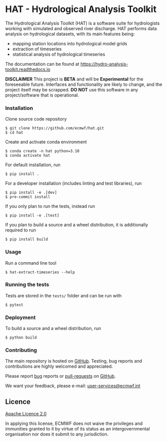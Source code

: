 # HAT - Hydrological Analysis Toolkit

The Hydrological Analysis Toolkit (HAT) is a software suite for hydrologists working with simulated and observed river discharge. HAT performs data analysis on hydrological datasets, with its main features being:
- mapping station locations into hydrological model grids
- extraction of timeseries
- statistical analysis of hydrological timeseries

The documentation can be found at https://hydro-analysis-toolkit.readthedocs.io

**DISCLAIMER**
This project is **BETA** and will be **Experimental** for the foreseeable future.
Interfaces and functionality are likely to change, and the project itself may be scrapped.
**DO NOT** use this software in any project/software that is operational.

### Installation

Clone source code repository

    $ git clone https://github.com/ecmwf/hat.git
    $ cd hat

Create and activate conda environment

    $ conda create -n hat python=3.10
    $ conda activate hat

For default installation, run

    $ pip install .

For a developer installation (includes linting and test libraries), run

    $ pip install -e .[dev]
    $ pre-commit install

If you only plan to run the tests, instead run

    $ pip install -e .[test]

If you plan to build a source and a wheel distribution, it is additionally required to run

    $ pip install build

### Usage

Run a command line tool

    $ hat-extract-timeseries --help

### Running the tests

Tests are stored in the `tests/` folder and can be run with

    $ pytest

### Deployment

To build a source and a wheel distribution, run

    $ python build

### Contributing

The main repository is hosted on [GitHub](https://github.com/ecmwf/hat). Testing, bug reports and contributions are highly welcomed and appreciated.

Please report [bug](https://github.com/ecmwf/hat/issues) reports or [pull-requests](https://github.com/ecmwf/hat/pulls) on [GitHub](https://github.com/ecmwf/hat).

We want your feedback, please e-mail: user-services@ecmwf.int

## Licence

[Apache Licence 2.0](LICENSE)

In applying this license, ECMWF does not waive the privileges and immunities
granted to it by virtue of its status as an intergovernmental organisation nor does it submit to any jurisdiction.
